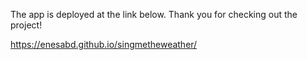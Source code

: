 The app is deployed at the link below. Thank you for checking out the project!

https://enesabd.github.io/singmetheweather/

